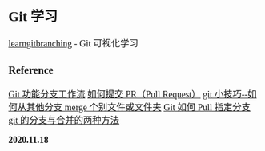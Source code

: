 <font size=4 face='楷体'>

## Git 学习

[learngitbranching](https://learngitbranching.js.org/?locale=zh_CN) - Git 可视化学习

### Reference

[Git 功能分支工作流](https://my.oschina.net/liuyuantao/blog/1516685)
[如何提交 PR（Pull Request）](https://www.jianshu.com/p/b365c743ec8d)
[git 小技巧--如何从其他分支 merge 个别文件或文件夹](https://www.cnblogs.com/-mrl/p/6648668.html)
[Git 如何 Pull 指定分支](https://segmentfault.com/q/1010000022897423)
[git 的分支与合并的两种方法](https://blog.csdn.net/m0_38022029/article/details/79054619)

**2020.11.18**

